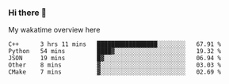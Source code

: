 ### Hi there 👋

<!--
**Jassy930/Jassy930** is a ✨ _special_ ✨ repository because its `README.md` (this file) appears on your GitHub profile.

Here are some ideas to get you started:

- 🔭 I’m currently working on ...
- 🌱 I’m currently learning ...
- 👯 I’m looking to collaborate on ...
- 🤔 I’m looking for help with ...
- 💬 Ask me about ...
- 📫 How to reach me: ...
- 😄 Pronouns: ...
- ⚡ Fun fact: ...
-->

My wakatime overview here
<!--START_SECTION:waka-->
```text
C++      3 hrs 11 mins   █████████████████░░░░░░░░   67.91 % 
Python   54 mins         ████▓░░░░░░░░░░░░░░░░░░░░   19.32 % 
JSON     19 mins         █▓░░░░░░░░░░░░░░░░░░░░░░░   06.94 % 
Other    8 mins          ▓░░░░░░░░░░░░░░░░░░░░░░░░   03.03 % 
CMake    7 mins          ▓░░░░░░░░░░░░░░░░░░░░░░░░   02.69 % 
```
<!--END_SECTION:waka-->
